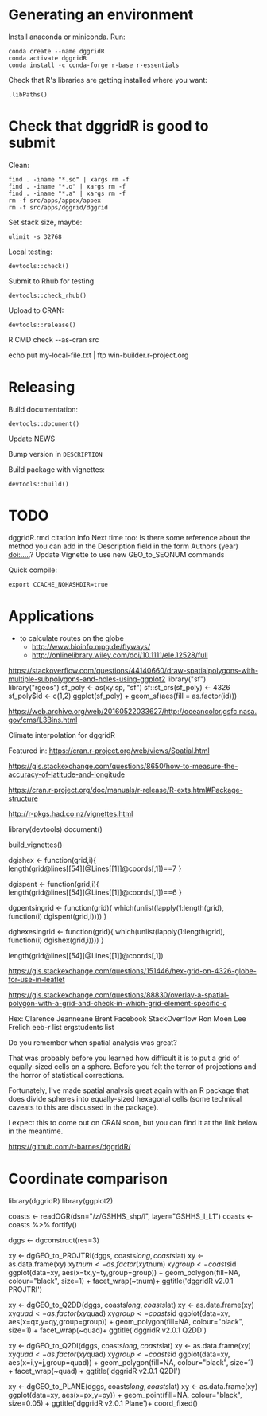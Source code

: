 Generating an environment
=========================

Install anaconda or miniconda. Run:
```
conda create --name dggridR
conda activate dggridR
conda install -c conda-forge r-base r-essentials
```
Check that R's libraries are getting installed where you want:
```
.libPaths()
```

Check that dggridR is good to submit
====================================

Clean:
```
find . -iname "*.so" | xargs rm -f
find . -iname "*.o" | xargs rm -f
find . -iname "*.a" | xargs rm -f
rm -f src/apps/appex/appex
rm -f src/apps/dggrid/dggrid
```

Set stack size, maybe:
```
ulimit -s 32768
```

Local testing:
```
devtools::check()
```

Submit to Rhub for testing
```
devtools::check_rhub()
```

Upload to CRAN:
```
devtools::release()
```



R CMD check --as-cran src

echo put my-local-file.txt | ftp win-builder.r-project.org


Releasing
====================

Build documentation:

    devtools::document()

Update NEWS

Bump version in `DESCRIPTION`

Build package with vignettes:

    devtools::build()




TODO
====================
dggridR.rmd citation info
Next time too: Is there some reference about the method you can add in the Description field in the form Authors (year) <doi:.....>?
Update Vignette to use new GEO_to_SEQNUM commands


Quick compile:

    export CCACHE_NOHASHDIR=true

Applications
============
* to calculate routes on the globe
  * http://www.bioinfo.mpg.de/flyways/
  * http://onlinelibrary.wiley.com/doi/10.1111/ele.12528/full


https://stackoverflow.com/questions/44140660/draw-spatialpolygons-with-multiple-subpolygons-and-holes-using-ggplot2
library("sf")
library("rgeos")
sf_poly <- as(xy.sp, "sf")
sf::st_crs(sf_poly) <- 4326
sf_poly$id <- c(1,2)
ggplot(sf_poly) +
  geom_sf(aes(fill = as.factor(id)))



https://web.archive.org/web/20160522033627/http://oceancolor.gsfc.nasa.gov/cms/L3Bins.html


Climate interpolation for dggridR

Featured in: https://cran.r-project.org/web/views/Spatial.html

https://gis.stackexchange.com/questions/8650/how-to-measure-the-accuracy-of-latitude-and-longitude



https://cran.r-project.org/doc/manuals/r-release/R-exts.html#Package-structure

http://r-pkgs.had.co.nz/vignettes.html

library(devtools)
document()

build_vignettes()


dgishex  <- function(grid,i){
  length(grid@lines[[54]]@Lines[[1]]@coords[,1])==7
}

dgispent <- function(grid,i){
  length(grid@lines[[54]]@Lines[[1]]@coords[,1])==6
}

dgpentsingrid <- function(grid){
  which(unlist(lapply(1:length(grid), function(i) dgispent(grid,i))))
}

dghexesingrid <- function(grid){
  which(unlist(lapply(1:length(grid), function(i) dgishex(grid,i))))
}


length(grid@lines[[54]]@Lines[[1]]@coords[,1])


https://gis.stackexchange.com/questions/151446/hex-grid-on-4326-globe-for-use-in-leaflet

https://gis.stackexchange.com/questions/88830/overlay-a-spatial-polygon-with-a-grid-and-check-in-which-grid-element-specific-c




Hex:
Clarence
Jeanneane
Brent
Facebook
StackOverflow
Ron Moen
Lee Frelich
eeb-r list
ergstudents list








Do you remember when spatial analysis was great?

That was probably before you learned how difficult it is to put a grid of equally-sized cells on a sphere. Before you felt the terror of projections and the horror of statistical corrections.

Fortunately, I've made spatial analysis great again with an R package that does divide spheres into equally-sized hexagonal cells (some technical caveats to this are discussed in the package).

I expect this to come out on CRAN soon, but you can find it at the link below in the meantime.

https://github.com/r-barnes/dggridR/






















Coordinate comparison
=====================

library(dggridR)
library(ggplot2)

coasts <- readOGR(dsn="/z/GSHHS_shp/l", layer="GSHHS_l_L1")
coasts <- coasts %>% fortify()

dggs <- dgconstruct(res=3)



xy      <- dgGEO_to_PROJTRI(dggs, coasts$long, coasts$lat)
xy      <- as.data.frame(xy)
xy$tnum <- as.factor(xy$tnum)
xy$group <- coasts$id
ggplot(data=xy, aes(x=tx,y=ty,group=group)) + geom_polygon(fill=NA, colour="black", size=1) + facet_wrap(~tnum)+ ggtitle('dggridR v2.0.1 PROJTRI')




xy      <- dgGEO_to_Q2DD(dggs, coasts$long, coasts$lat)
xy      <- as.data.frame(xy)
xy$quad <- as.factor(xy$quad)
xy$group <- coasts$id
ggplot(data=xy, aes(x=qx,y=qy,group=group)) + geom_polygon(fill=NA, colour="black", size=1) + facet_wrap(~quad)+ ggtitle('dggridR v2.0.1 Q2DD')



xy      <- dgGEO_to_Q2DI(dggs, coasts$long, coasts$lat)
xy      <- as.data.frame(xy)
xy$quad <- as.factor(xy$quad)
xy$group <- coasts$id
ggplot(data=xy, aes(x=i,y=j,group=quad)) + geom_polygon(fill=NA, colour="black", size=1) + facet_wrap(~quad) + ggtitle('dggridR v2.0.1 Q2DI')


xy      <- dgGEO_to_PLANE(dggs, coasts$long, coasts$lat)
xy      <- as.data.frame(xy)
ggplot(data=xy, aes(x=px,y=py)) + geom_point(fill=NA, colour="black", size=0.05) + ggtitle('dggridR v2.0.1 Plane')+ coord_fixed()